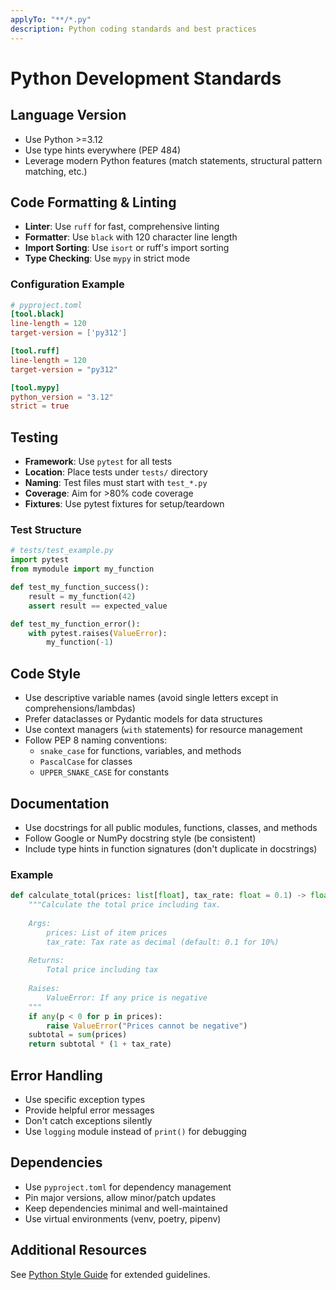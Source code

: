 ```yaml
---
applyTo: "**/*.py"
description: Python coding standards and best practices
---
```


# Python Development Standards

## Language Version
- Use Python >=3.12
- Use type hints everywhere (PEP 484)
- Leverage modern Python features (match statements, structural pattern matching, etc.)

## Code Formatting & Linting

- **Linter**: Use `ruff` for fast, comprehensive linting
- **Formatter**: Use `black` with 120 character line length
- **Import Sorting**: Use `isort` or ruff's import sorting
- **Type Checking**: Use `mypy` in strict mode

### Configuration Example
```toml
# pyproject.toml
[tool.black]
line-length = 120
target-version = ['py312']

[tool.ruff]
line-length = 120
target-version = "py312"

[tool.mypy]
python_version = "3.12"
strict = true
```

## Testing

- **Framework**: Use `pytest` for all tests
- **Location**: Place tests under `tests/` directory
- **Naming**: Test files must start with `test_*.py`
- **Coverage**: Aim for >80% code coverage
- **Fixtures**: Use pytest fixtures for setup/teardown

### Test Structure
```python
# tests/test_example.py
import pytest
from mymodule import my_function

def test_my_function_success():
    result = my_function(42)
    assert result == expected_value

def test_my_function_error():
    with pytest.raises(ValueError):
        my_function(-1)
```

## Code Style

- Use descriptive variable names (avoid single letters except in comprehensions/lambdas)
- Prefer dataclasses or Pydantic models for data structures
- Use context managers (`with` statements) for resource management
- Follow PEP 8 naming conventions:
  - `snake_case` for functions, variables, and methods
  - `PascalCase` for classes
  - `UPPER_SNAKE_CASE` for constants

## Documentation

- Use docstrings for all public modules, functions, classes, and methods
- Follow Google or NumPy docstring style (be consistent)
- Include type hints in function signatures (don't duplicate in docstrings)

### Example
```python
def calculate_total(prices: list[float], tax_rate: float = 0.1) -> float:
    """Calculate the total price including tax.
    
    Args:
        prices: List of item prices
        tax_rate: Tax rate as decimal (default: 0.1 for 10%)
    
    Returns:
        Total price including tax
    
    Raises:
        ValueError: If any price is negative
    """
    if any(p < 0 for p in prices):
        raise ValueError("Prices cannot be negative")
    subtotal = sum(prices)
    return subtotal * (1 + tax_rate)
```

## Error Handling

- Use specific exception types
- Provide helpful error messages
- Don't catch exceptions silently
- Use `logging` module instead of `print()` for debugging

## Dependencies

- Use `pyproject.toml` for dependency management
- Pin major versions, allow minor/patch updates
- Keep dependencies minimal and well-maintained
- Use virtual environments (venv, poetry, pipenv)

## Additional Resources

See [Python Style Guide](../docs/python-style.md) for extended guidelines.
